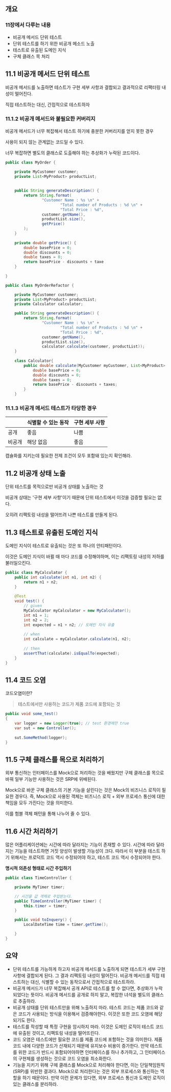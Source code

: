 ## 개요

### 11장에서 다루는 내용

- 비공개 메서드 단위 테스트
- 단위 테스트를 하기 위한 비공개 메소드 노출
- 테스트로 유출된 도메인 지식
- 구체 클래스 목 처리

## 11.1 비공개 메서드 단위 테스트

비공개 메서드를 노출하면 테스트가 구현 세부 사항과 결합되고 결과적으로 리팩터링 내성이 떨어진다.

직접 테스트하는 대신, 간접적으로 테스트하자

### 11.1.2 비공개 메서드와 불필요한 커버리지

비공개 메서드가 너무 복잡해서 테스트 하기에 충분한 커버리지를 얻지 못한 경우

사용이 되지 않는 관계없는 코드일 수 있다.

너무 복잡하면 별도의 클래스로 도출해야 하는 추상화가 누락된 코드이다.

```java
public class MyOrder {

    private MyCustomer customer;
    private List<MyProduct> productList;
    
    
    public String generateDescription() {
        return String.format(
                "Customer Name : %s \n" +
                        "Total number of Products : %d \n" +
                        "Total Price : %d",
                customer.getName(),
                productList.size(),
                getPrice()
        );
    }
    
    private double getPrice() {
        double basePrice = 0;
        double discounts = 0;
        double taxes = 0;
        return basePrice - discounts + taxe
    }
    
}
```

```java
public class MyOrderRefactor {

    private MyCustomer customer;
    private List<MyProduct> productList;
    private Calculator calculator;

    public String generateDescription() {
        return String.format(
                "Customer Name : %s \n" +
                        "Total number of Products : %d \n" +
                        "Total Price : %d",
                customer.getName(),
                productList.size(),
                calculator.calculate(customer, productList));
    }
    
    class Calculator{
        public double calculate(MyCustomer myCustomer, List<MyProduct> productList) {
            double basePrice = 0;
            double discounts = 0;
            double taxes = 0;
            return basePrice - discounts + taxes;
        }
    }
```

### 11.1.3 비공개 메서드 테스트가 타당한 경우

|  | 식별할 수 있는 동작 | 구현 세부 사항 |
| --- | --- | --- |
| 공개 | 좋음 | 나쁨 |
| 비공개 | 해당 없음 | 좋음 |

캡슐화를 지키는데 필요한 전제 조건이 모두 포함돼 있는지 확인해라.

## 11.2 비공개 상태 노출

단위 테스트를 목적으로만 비공개 상태를 노출하는 것

비공개 상태는 '구현 세부 사항'이기 때문에 단위 테스트에서 이것을 검증할 필요는 없다.

오히려 리팩토링 내성을 떨어뜨려 나쁜 테스트를 만들게 된다.

## 11.3 테스트로 유출된 도메인 지식

도메인 지식이 테스트로 유출되는 것은 또 하나의 안티패턴이다. 

이것은 도메인 지식이 바뀔 때 마다 코드를 수정해야하며, 이는 리팩토링 내성의 저하를 불러일으킨다.

```java
public class MyCalculator {
	public int calculate(int n1, int n2) {
	    return n1 + n2;
	}
	
	@Test
	void test() {
	    // given
	    MyCalculator myCalculator = new MyCalculator();
	    int n1 = 1;
	    int n2 = 2;
	    int expected = n1 + n2; // 도메인 지식 유출
	
	    // when
	    int calculate = myCalculator.calculate(n1, n2);
	
	    // then
	    assertThat(calculate).isEqualTo(expected);
	}
}
```

## 11.4 코드 오염

코드오염이란?

> 테스트에서만 사용하는 코드가 제품 코드에 포함되는 것
> 

```java
public void some_test()
{
	var logger = new Logger(true); // test 환경에만 true
	var sut = new Controller();
	
	sut.SomeMethod(logger);
}
```

## 11.5 구체 클래스를 목으로 처리하기

외부 통신하는 인터페이스를 Mock으로 처리하는 것을 배웠지만 구체 클래스를 목으로 바꿔 일부 기능만 사용하는 것은 SRP에 위배된다.

Mock으로 바꾼 구체 클래스의 기본 기능을 살린다는 것은 Mock의 비즈니스 로직이 필요한 경우다. 즉, Mock으로 사용된 객체는 비즈니스 로직 + 외부 프로세스 통신에 대한 책임을 모두 가진다는 것을 의미한다.

이를 험블 객체 패턴을 통해 나누어 줄 수 있다.

## **11.6 시간 처리하기**

많은 어플리케이션에는 시간에 따라 달라지는 기능이 존재할 수 있다. 시간에 따라 달라지는 기능을 테스트하면 거짓 양성이 발생할 가능성이 크다. 따라서 이 부분을 테스트 하기 위해서는 프로덕트 코드 역시 수정되어야 하고, 테스트 코드 역시 수정되어야 한다.

****명시적 의존성 형태로 시간 주입하기****

```java
public class TimeController {

    private MyTimer timer;

    // 시간을 값 객체로 주입받는다.
    public TimeController(MyTimer timer) {
        this.timer = timer;
    }

    public void toInquery() {
        LocalDateTime time = timer.getTime();

    }
}
```

## 요약

- 단위 테스트를 가능하게 하고자 비공개 메서드를 노출하게 되면 테스트가 세부 구현 사항에 결합되게 된다. 그 결과 리팩토링 내성이 떨어진다. 비공개 메서드를 직접 테스트하는 대신, 식별할 수 있는 동작으로서 간접적으로 테스트하라.
- 비공개 메서드가 너무 복잡해서 공개 API로 테스트를 할 수 없다면, 추상화가 누락되었다는 뜻이다. 비공개 메서드를 공개로 하지 말고, 복잡한 녀석을 별도의 클래스로 추출하라.
- 비공개 상태를 단위 테스트만을 위해 노출하지 마라. 테스트 코드는 제품 코드와 같은 코드가 사용되는 방식을 이용해서 검증해야한다. 이것은 또한 코드 오염에 해당되기도 한다.
- 테스트를 작성할 때 특정 구현을 암시하지 마라. 이것은 도메인 로직이 테스트 코드에 유출된 것이고, 리팩토링 내성을 떨어뜨린다.
- 코드 오염은 테스트에만 필요한 코드를 제품 코드에 포함하는 것을 의미한다. 제품 코드 내에 다양한 코드가 산재되기 때문에 유지보수 비용이 증가한다. 만약 테스트를 위한 코드가 반드시 포함되어야하면 인터페이스를 하나 추가하고, 그 인터페이스의 구현체를 생성하는 것으로 코드 오염을 최소화한다.
- 기능을 지키기 위해 구체 클래스를 Mock으로 처리해야 한다면, 이는 단일책임원칙(SRP)를 위반한 결과다. Mock으로 처리한다는 것은 외부 프로세스와 통신하는 역할을 하기 때문이다. 만약 이런 문제가 있다면, 외부 프로세스 통신과 도메인 로직이 있는 클래스를 분리하라.